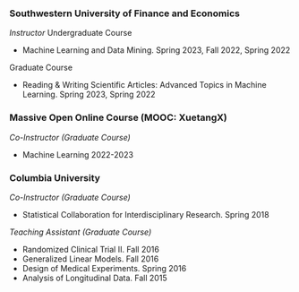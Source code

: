 ### Southwestern University of Finance and Economics
*Instructor*
Undergraduate Course 
- Machine Learning and Data Mining. Spring 2023, Fall 2022, Spring 2022

Graduate Course 
- Reading & Writing Scientific Articles: Advanced Topics in Machine Learning. Spring 2023, Spring 2022

### Massive Open Online Course (MOOC: XuetangX)
*Co-Instructor (Graduate Course)*
- Machine Learning    2022-2023


### Columbia University
*Co-Instructor (Graduate Course)*
- Statistical Collaboration for Interdisciplinary Research. Spring 2018

*Teaching Assistant (Graduate Course)*
- Randomized Clinical Trial II.  Fall 2016
- Generalized Linear Models.    Fall 2016
- Design of Medical Experiments. Spring 2016
- Analysis of Longitudinal Data. Fall 2015
